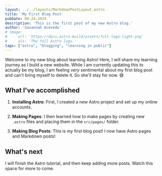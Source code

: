 ```yaml
---
layout: ../../layouts/MarkdownPostLayout.astro
title: 'My First Blog Post'
pubDate: 04-24-2024
description: 'This is the first post of my new Astro blog.'
author: 'Savannah Acevedo'
# image:
#     url: 'https://docs.astro.build/assets/full-logo-light.png'
#     alt: 'The full Astro logo.'
tags: ["astro", "blogging", "learning in public"]
---
```

Welcome to my new blog about learning Astro! Here, I will share my learning journey as I build a new website.
While I am currently updating this to actually be my blog, I am feeling _very_ sentimental about my first blog post and can't bring myself to delete it. So she'll stay for now. 😅

## What I've accomplished

1. **Installing Astro**: First, I created a new Astro project and set up my online accounts.

2. **Making Pages**: I then learned how to make pages by creating new `.astro` files and placing them in the `src/pages/` folder.

3. **Making Blog Posts**: This is my first blog post! I now have Astro pages and Markdown posts!

## What's next

I will finish the Astro tutorial, and then keep adding more posts. Watch this space for more to come.